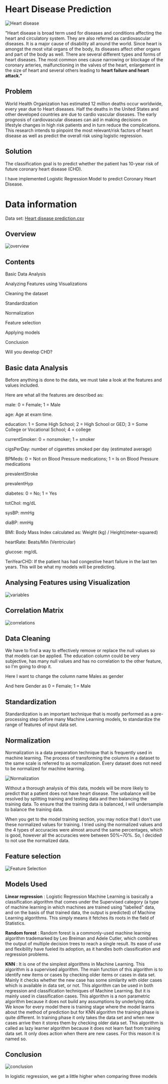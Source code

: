 
# **Heart Disease Prediction**
![Heart disease](https://github.com/susmithareddy-1996/Heart_disease_prediction/blob/main/images/Heart%20disease.jpg)

"Heart disease is broad term used for diseases and conditions affecting the heart and circulatory system. They are also referred as cardiovascular diseases. It is a major cause of disability all around the world. Since heart is amongst the most vital organs of the body, its diseases affect other organs and part of the body as well. There are several different types and forms of heart diseases. The most common ones cause narrowing or blockage of the coronary arteries, malfunctioning in the valves of the heart, enlargement in the size of heart and several others leading to  **heart failure and heart attack."**

## **Problem**

World Health Organization has estimated 12 million deaths occur worldwide, every year due to Heart diseases. Half the deaths in the United States and other developed countries are due to cardio vascular diseases. The early prognosis of cardiovascular diseases can aid in making decisions on lifestyle changes in high risk patients and in turn reduce the complications. This research intends to pinpoint the most relevant/risk factors of heart disease as well as predict the overall risk using logistic regression.

## **Solution**

The classification goal is to predict whether the patient has 10-year risk of future coronary heart disease (CHD).

I have implemented Logistic Regression Model to predict Coronary Heart Disease.

# **Data information**

Data set: [Heart disease prediction.csv](https://github.com/susmitha5581/Heart_disease_prediction_Logistic_Regression/blob/main/Heart%20disease%20prediction.csv)

## **Overview**
![overview](https://github.com/susmithareddy-1996/Heart_disease_prediction/blob/main/images/overview.png)

## **Contents**
Basic Data Analysis

Analyzing Features using Visualizations 

Cleaning the dataset 

Standardization 

Normalization  

Feature selection 

Applying models 

Conclusion 

Will you develop CHD?

## **Basic data Analysis**

Before anything is done to the data, we must take a look at the features and values included. 

Here are what all the features are described as: 

male: 0 = Female; 1 = Male 

age: Age at exam time.

education: 1 = Some High School; 2 = High School or GED; 3 = Some College or Vocational School; 4 = college 

currentSmoker: 0 = nonsmoker; 1 = smoker 

cigsPerDay: number of cigarettes smoked per day (estimated average) 

BPMeds: 0 = Not on Blood Pressure medications; 1 = Is on Blood Pressure medications 

prevalentStroke 

prevalentHyp 

diabetes: 0 = No; 1 = Yes 

totChol: mg/dL 

sysBP: mmHg 

diaBP: mmHg 

BMI: Body Mass Index calculated as: Weight (kg) / Height(meter-squared) 

heartRate: Beats/Min (Ventricular) 

glucose: mg/dL 

TenYearCHD: If the patient has had congestive heart failure in the last ten years. This will be what my models will be predicting. 

## **Analysing Features using Visualization**
![variables](https://github.com/susmitha5581/Heart_disease_prediction_Logistic_Regression/blob/main/images/variables.png)

## **Correlation Matrix**
![correlations](https://github.com/susmitha5581/Heart_disease_prediction_Logistic_Regression/blob/main/images/correlations.png)

## **Data Cleaning**

We have to find a way to effectively remove or replace the null values so that models can be applied.
The education column could be very subjective, has many null values and has no correlation to the other feature, so I'm going to drop it.

Here I want to change the column name Males as gender

And here Gender as 0 = Female; 1 = Male

## **Standardization**

Standardization is an important technique that is mostly performed as a pre-processing step before many Machine Learning models, to standardize the range of features of input data set.

## **Normalization**

Normalization is a data preparation technique that is frequently used in machine learning. The process of transforming the columns in a dataset to the same scale is referred to as normalization. Every dataset does not need to be normalized for machine learning.

![Normalization](https://github.com/susmitha5581/Heart_disease_prediction_Logistic_Regression/blob/main/images/Normalization.png)

Without a thorough analysis of this data, models will be more likely to predict that a patient does not have heart disease. The unbalance will be resolved by splitting training and testing data and then balancing the training data. To ensure that the training data is balanced, I will undersample to balance the training data.

When you get to the model training section, you may notice that I don't use these normalized values for training. I tried using the normalized values and the 4 types of accuracies were almost around the same percentages, which is good, however all the accuracies were between 50%~70%. So, I decided to not use the normalized data.

## **Feature selection**

![Feature Selection](https://github.com/susmitha5581/Heart_disease_prediction_Logistic_Regression/blob/main/images/Feature%20Selection.png)

## **Models Used**

**Linear regression** : Logistic Regression Machine Learning is basically a classification algorithm that comes under the Supervised category (a type of machine learning in which machines are trained using "labelled" data, and on the basis of that trained data, the output is predicted) of Machine Learning algorithms. This simply means it fetches its roots in the field of Statistics.

**Random forest** : Random forest is a commonly-used machine learning algorithm trademarked by Leo Breiman and Adele Cutler, which combines the output of multiple decision trees to reach a single result. Its ease of use and flexibility have fueled its adoption, as it handles both classification and regression problems.

**KNN** : It is one of the simplest algorithms in Machine Learning. This algorithm is a supervised algorithm. The main function of this algorithm is to identify new items or cases by checking older items or cases in data set. Mainly it checks whether the new case has some similarity with older cases which is available in data set, or not. This algorithm can be used in both regression and classification techniques of Machine Learning. But it is mainly used in classification cases. This algorithm is a non parametric algorithm because it does not build any assumptions by underlying data. We know for every model there is training stage where the model learns about the method of prediction but for KNN algorithm the training phase is quite different. In training phase it only takes the data set and when new cases arrive then it stores them by checking older data set. This algorithm is called as lazy learner algorithm because it does not learn fast from training data set. It only does action when there are new cases. For this reason it is named so.

## **Conclusion**


![conclusion](https://github.com/susmitha5581/Heart_disease_prediction_Logistic_Regression/blob/main/images/conclusion.png)


In logistic regression, we get a little higher when comparing three models


